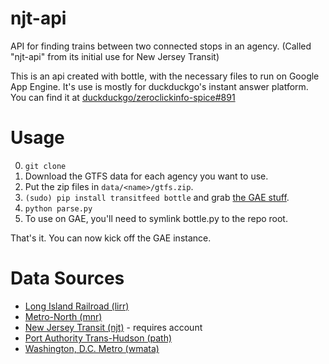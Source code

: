 njt-api
=======

API for finding trains between two connected stops in an agency. (Called "njt-api" from its initial use for New Jersey Transit)

This is an api created with bottle, with the necessary files to run on Google App Engine. It's use is mostly for duckduckgo's instant answer platform. You can find it at [duckduckgo/zeroclickinfo-spice#891](https://github.com/duckduckgo/zeroclickinfo-spice/pull/891)

Usage
=====

0. `git clone`
1. Download the GTFS data for each agency you want to use.
2. Put the zip files in `data/<name>/gtfs.zip`.
3. `(sudo) pip install transitfeed bottle` and grab [the GAE stuff](https://developers.google.com/appengine/downloads#Google_App_Engine_SDK_for_Python).
4. `python parse.py`
5. To use on GAE, you'll need to symlink bottle.py to the repo root.

That's it. You can now kick off the GAE instance.

Data Sources
============

+ [Long Island Railroad (lirr)](http://web.mta.info/developers/developer-data-terms.html)
+ [Metro-North (mnr)](http://web.mta.info/developers/developer-data-terms.html)
+ [New Jersey Transit (njt)](https://www.njtransit.com/mt/mt_servlet.srv?hdnPageAction=MTDevLoginTo) - requires account
+ [Port Authority Trans-Hudson (path)](http://www.panynj.gov/path/developers.html)
+ [Washington, D.C. Metro (wmata)](http://www.wmata.com/rider_tools/license_agreement.cfm)
